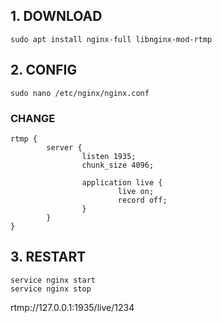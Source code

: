 ## 1. DOWNLOAD
    sudo apt install nginx-full libnginx-mod-rtmp

## 2. CONFIG
    sudo nano /etc/nginx/nginx.conf

### CHANGE
    rtmp {
            server {
                    listen 1935;
                    chunk_size 4096;

                    application live {
                            live on;
                            record off;
                    }
            }
    }

## 3. RESTART
    service nginx start
    service nginx stop

rtmp://127.0.0.1:1935/live/1234
